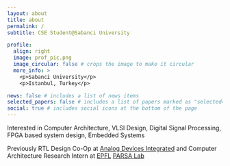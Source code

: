 ```yaml
---
layout: about
title: about
permalink: /
subtitle: CSE Student@Sabanci University

profile:
  align: right
  image: prof_pic.png
  image_circular: false # crops the image to make it circular
  more_info: >
    <p>Sabanci University</p>
    <p>Istanbul, Turkey</p>

news: false # includes a list of news items
selected_papers: false # includes a list of papers marked as "selected={true}"
social: true # includes social icons at the bottom of the page
---
```


Interested in Computer Architecture, VLSI Design, Digital Signal Processing, FPGA based system design, Embedded Systems

Previously RTL Design Co-Op at [Analog Devices Integrated](https://www.analog.com) and Computer Architecture Research Intern at [EPFL](https://www.epfl.ch/en/) [PARSA Lab](https://parsa.epfl.ch/)
